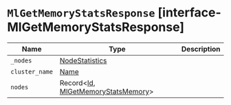 # `MlGetMemoryStatsResponse` [interface-MlGetMemoryStatsResponse]

| Name | Type | Description |
| - | - | - |
| `_nodes` | [NodeStatistics](./NodeStatistics.md) | &nbsp; |
| `cluster_name` | [Name](./Name.md) | &nbsp; |
| `nodes` | Record<[Id](./Id.md), [MlGetMemoryStatsMemory](./MlGetMemoryStatsMemory.md)> | &nbsp; |
